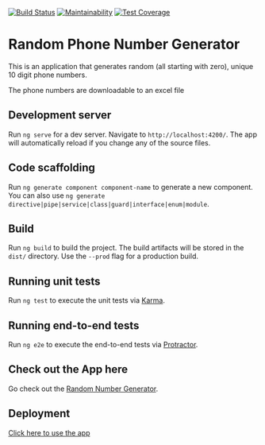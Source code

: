 [![Build Status](https://travis-ci.org/imireallan/random-number-generator.svg?branch=master)](https://travis-ci.org/imireallan/random-number-generator)
[![Maintainability](https://api.codeclimate.com/v1/badges/8c13f7880fb8f1e3ac6f/maintainability)](https://codeclimate.com/github/imireallan/random-number-generator/maintainability)
[![Test Coverage](https://api.codeclimate.com/v1/badges/8c13f7880fb8f1e3ac6f/test_coverage)](https://codeclimate.com/github/imireallan/random-number-generator/test_coverage)

# Random Phone Number Generator

This is an application that generates random (all starting with zero), unique 10 digit phone numbers.

The phone numbers are downloadable to an excel file

## Development server

Run `ng serve` for a dev server. Navigate to `http://localhost:4200/`. The app will automatically reload if you change any of the source files.

## Code scaffolding

Run `ng generate component component-name` to generate a new component. You can also use `ng generate directive|pipe|service|class|guard|interface|enum|module`.

## Build

Run `ng build` to build the project. The build artifacts will be stored in the `dist/` directory. Use the `--prod` flag for a production build.

## Running unit tests

Run `ng test` to execute the unit tests via [Karma](https://karma-runner.github.io).

## Running end-to-end tests

Run `ng e2e` to execute the end-to-end tests via [Protractor](http://www.protractortest.org/).

## Check out the App here

Go check out the [Random Number Generator](https://relaxed-mahavira-65c575.netlify.app/).

## Deployment

[Click here to use the app](https://relaxed-mahavira-65c575.netlify.com/)
